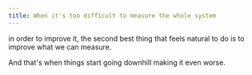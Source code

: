 ```yaml
---
title: When it's too difficult to measure the whole system
---
```


in order to improve it, the second best thing that feels natural to do is to improve what we can measure.  

And that's when things start going downhill making it even worse.
